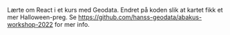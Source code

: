 Lærte om React i et kurs med Geodata. Endret på koden slik at kartet fikk et mer Halloween-preg. Se https://github.com/hanss-geodata/abakus-workshop-2022 for mer info.
